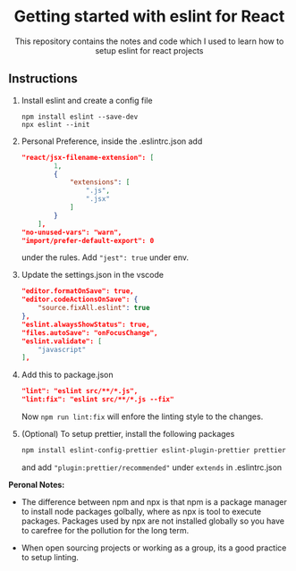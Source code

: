 <h1 align="center" style="font-weight:bold">Getting started with eslint for React</h1>
<p align="center">This repository contains the notes and code which I used to learn how to setup eslint for react projects</p>

<h2 style="font-weight:bold">Instructions</h2>

1. Install eslint and create a config file

    ```
    npm install eslint --save-dev
    npx eslint --init
    ```

2. Personal Preference, inside the .eslintrc.json add

    ```json
    "react/jsx-filename-extension": [
            1,
            {
                "extensions": [
                    ".js",
                    ".jsx"
                ]
            }
        ],
    "no-unused-vars": "warn",
    "import/prefer-default-export": 0
    ```

    under the rules. Add `"jest": true` under env.

3. Update the settings.json in the vscode

    ```json
    "editor.formatOnSave": true,
    "editor.codeActionsOnSave": {
        "source.fixAll.eslint": true
    },
    "eslint.alwaysShowStatus": true,
    "files.autoSave": "onFocusChange",
    "eslint.validate": [
        "javascript"
    ],

    ```

4. Add this to package.json

    ```json
    "lint": "eslint src/**/*.js",
    "lint:fix": "eslint src/**/*.js --fix"
    ```

    Now `npm run lint:fix` will enfore the linting style to the changes.

5. (Optional) To setup prettier, install the following packages

    ```bash
    npm install eslint-config-prettier eslint-plugin-prettier prettier --save-dev
    ```

    and add `"plugin:prettier/recommended"` under `extends` in .eslintrc.json

**Peronal Notes:**

-   The difference between npm and npx is that npm is a package manager to install node packages golbally, where as npx is tool to execute packages. Packages used by npx are not installed globally so you have to carefree for the pollution for the long term.

-   When open sourcing projects or working as a group, its a good practice to setup linting.

